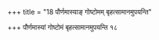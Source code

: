 +++
title = "18 पौर्णमास्याङ् गोष्टोमम् बृहत्सामानमुपयन्ति"

+++
पौर्णमास्यां गोष्टोमं बृहत्सामानमुपयन्ति १८